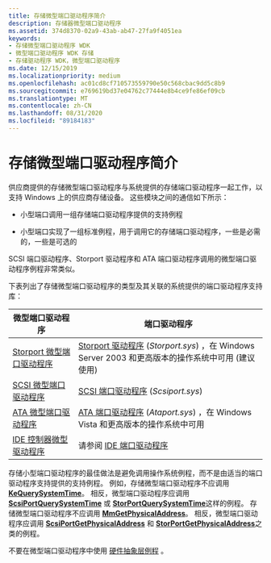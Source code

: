 ```yaml
---
title: 存储微型端口驱动程序简介
description: 存储器微型端口驱动程序
ms.assetid: 374d8370-02a9-43ab-ab47-27fa9f4051ea
keywords:
- 存储微型端口驱动程序 WDK
- 微型端口驱动程序 WDK 存储
- 存储驱动程序 WDK，微型端口驱动程序
ms.date: 12/15/2019
ms.localizationpriority: medium
ms.openlocfilehash: ac01cd8cf710573559790e50c568cbac9dd5c8b9
ms.sourcegitcommit: e769619bd37e04762c77444e8b4ce9fe86ef09cb
ms.translationtype: MT
ms.contentlocale: zh-CN
ms.lasthandoff: 08/31/2020
ms.locfileid: "89184183"
---
```

# <a name="introduction-to-storage-miniport-drivers"></a>存储微型端口驱动程序简介

供应商提供的存储微型端口驱动程序与系统提供的存储端口驱动程序一起工作，以支持 Windows 上的供应商存储设备。 这些模块之间的通信如下所示：

- 小型端口调用一组存储端口驱动程序提供的支持例程

- 小型端口实现了一组标准例程，用于调用它的存储端口驱动程序，一些是必需的，一些是可选的

SCSI 端口驱动程序、Storport 驱动程序和 ATA 端口驱动程序调用的微型端口驱动程序例程非常类似。

下表列出了存储微型端口驱动程序的类型及其关联的系统提供的端口驱动程序支持库：

| 微型端口驱动程序 | 端口驱动程序 |
| --------------- | ----------- |
| [Storport 微型端口驱动程序](storport-miniport-drivers.md) | [Storport 驱动程序](storport-driver-overview.md) (*Storport.sys*) ，在 Windows Server 2003 和更高版本的操作系统中可用 (建议使用)  |
| [SCSI 微型端口驱动程序](scsi-miniport-drivers.md) | [SCSI 端口驱动程序](scsi-port-driver-overview.md) (*Scsiport.sys*)  |
| [ATA 微型端口驱动程序](ata-miniport-drivers.md) | [ATA 端口驱动程序](ata-port-driver-overview.md) (*Ataport.sys*) ，在 Windows Vista 和更高版本的操作系统中可用 |
| [IDE 控制器微型驱动程序](requirements-for-vendor-supplied-ide-controller-minidrivers.md) | 请参阅 [IDE 端口驱动程序](ide-port-driver.md) |

存储小型端口驱动程序的最佳做法是避免调用操作系统例程，而不是由适当的端口驱动程序支持提供的支持例程。 例如，存储微型端口驱动程序不应调用 [**KeQuerySystemTime**](https://docs.microsoft.com/windows-hardware/drivers/ddi/wdm/nf-wdm-kequerysystemtime)。 相反，微型端口驱动程序应调用 [**ScsiPortQuerySystemTime**](/windows-hardware/drivers/ddi/srb/nf-srb-scsiportquerysystemtime) 或 [**StorPortQuerySystemTime**](/windows-hardware/drivers/ddi/storport/nf-storport-storportquerysystemtime)这样的例程。 存储微型端口驱动程序不应调用 [**MmGetPhysicalAddress**](/windows-hardware/drivers/ddi/ntddk/nf-ntddk-mmgetphysicaladdress)。 相反，微型端口驱动程序应调用 [**ScsiPortGetPhysicalAddress**](/windows-hardware/drivers/ddi/srb/nf-srb-scsiportgetphysicaladdress) 和 [**StorPortGetPhysicalAddress**](/windows-hardware/drivers/ddi/storport/nf-storport-storportgetphysicaladdress)之类的例程。

不要在微型端口驱动程序中使用 [硬件抽象层例程](/previous-versions/windows/hardware/drivers/ff546644(v=vs.85)) 。